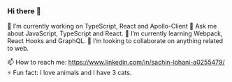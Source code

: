 ### Hi there 👋

🔭 I’m currently working on TypeScript, React and Apollo-Client
💬 Ask me about JavaScript, TypeScript and React.
🌱 I’m currently learning Webpack, React Hooks and GraphQL.
👯 I’m looking to collaborate on anything related to web.

📫 How to reach me: https://www.linkedin.com/in/sachin-lohani-a0255479/
⚡ Fun fact: I love animals and I have 3 cats. 
